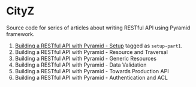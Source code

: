 CityZ
=====

Source code for series of articles about writing RESTful API using Pyramid
framework.

1. [Building a RESTful API with Pyramid - Setup][1] tagged as `setup-part1`.
1. Building a RESTful API with Pyramid - Resource and Traversal
1. Building a RESTful API with Pyramid - Generic Resources
1. Building a RESTful API with Pyramid - Data Validation
1. Building a RESTful API with Pyramid - Towards Production API
1. Building a RESTful API with Pyramid - Authentication and ACL


[1]: http://zaiste.net/2013/05/building_a_restful_api_with_pyramid_setup/
